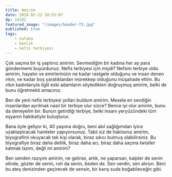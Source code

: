```yaml
---
title: Amirim
date: 2018-02-22 20:53:07
dp: 14102
featured_image: "/images/header-73.jpg"
published: true
tags: 
    - nafaka
    - benlik
    - nefis terbiyesi
---
```


Çok saçma bir iş yaptınız amirim. Sevmediğim bir kadına her ay para göndermemi
buyurdunuz. Nefis terbiyesi için miydi? Nefsim terbiye oldu amirim, hayatın ve
emirlerinizin ne kadar rastgele olduğunu ve insan denen ırkın, ne kadar boş
yaratıklardan mürekkep olduğunu müşahade ettim. Bu ırkın kadınlarıyla ilgili
eski adamların söyledikleri doğruymuş amirim, belki de bunu öğretmekti amacınız.

Ben de yeni nefis terbiyesi yolları buldum amirim. Mesela en sevdiğin
insanlardan ayrılmak nasıl bir terbiye olur sizce? Bence iyi olur amirim, bunu
da deneyelim bir. Bunun getirdiği terbiye, belki insanı yeryüzündeki tüm eşyanın
hakikatiyle buluşturur.

Bana öyle geliyor ki, 40 yaşıma doğru, beni akıl sağlığımdan iyice
uzaklaştıracak hamleler yapıyorsunuz. Tabii siz de haklısınız amirim,
biyografimi okuyacak tek kişi olarak, biraz sıkıcı bulmuş olabilirsiniz. Bu
biyografiye biraz daha delilik, biraz daha acı, biraz daha saçma *twistler*
katmak lazım, değil mi amirim?

Ben senden razıyım amirim, ne gelirse, artık, ne yaparsan, kalpler de senin
elinde, gözler de senin, ruh da senin, beden de. Sen verdin, sen alırsın. Beni
bu ateş denizinden geçirecek de sensin, bir karış suda boğabileceğin gibi.


